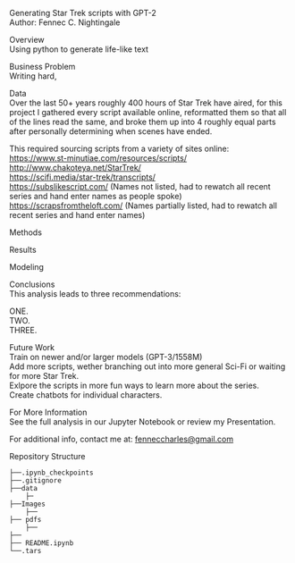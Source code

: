 Generating Star Trek scripts with GPT-2<br>
Author: Fennec C. Nightingale<br>

Overview<br>
Using python to generate life-like text <br>

Business Problem<br>
Writing hard, <br>


Data<br>
Over the last 50+ years roughly 400 hours of Star Trek have aired, for this project I gathered every script available online, reformatted them so that all of the lines read the same, and broke them up into 4 roughly equal parts after personally determining when scenes have ended. <br>

This required sourcing scripts from a variety of sites online: <br>
https://www.st-minutiae.com/resources/scripts/<br>
http://www.chakoteya.net/StarTrek/<br>
https://scifi.media/star-trek/transcripts/<br>
https://subslikescript.com/ (Names not listed, had to rewatch all recent series and hand enter names as people spoke)<br>
https://scrapsfromtheloft.com/ (Names partially listed, had to rewatch all recent series and hand enter names)<br>

Methods<br>

Results<br>

Modeling<br>

Conclusions<br>
This analysis leads to three recommendations:<br>

ONE. <br>
TWO. <br>
THREE. <br>

Future Work<br>
Train on newer and/or larger models (GPT-3/1558M)<br>
Add more scripts, wether branching out into more general Sci-Fi or waiting for more Star Trek. <br>
Exlpore the scripts in more fun ways to learn more about the series. <br>
Create chatbots for individual characters. <br> 

For More Information<br>
See the full analysis in our Jupyter Notebook or review my Presentation.<br>

For additional info, contact me at: fenneccharles@gmail.com<br>

Repository Structure<br>
```
├──.ipynb_checkpoints
├──.gitignore
├──data
    ├─
├──Images
    ├── 
├── pdfs
    ├──
├──
├── README.ipynb
└──.tars

